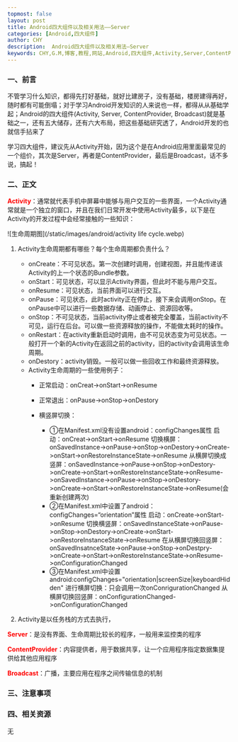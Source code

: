 ```yaml
---
topmost: false
layout: post
title: Android四大组件以及相关用法——Server
categories: [Android,四大组件]
author: CHY
description:  Android四大组件以及相关用法—Server
keywords: CHY,G.M,博客,教程,网站,Android,四大组件,Activity,Server,ContentProvider,Broadcast,BroadcastReceiver
---
```


### 一、前言
不管学习什么知识，都得先打好基础，就好比建房子，没有基础，楼房建得再好，随时都有可能倒塌；对于学习Android开发知识的人来说也一样，都得从从基础学起；Android的四大组件(Activity, Server, ContentProvider, Broadcast)就是基础之一，还有五大储存，还有六大布局，把这些基础研究透了，Android开发的也就信手拈来了

学习四大组件，建议先从Activity开始，因为这个是在Android应用里面最常见的一个组价，其次是Server，再者是ContentProvider，最后是Broadcast，话不多说，搞起！

### 二、正文

<span style="color:red;font-weight:bold">Activity</span>：通常就代表手机中屏幕中能够与用户交互的一些界面，一个Activity通常就是一个独立的窗口，并且在我们日常开发中使用Activity最多，以下是在Activity的开发过程中会经常接触的一些知识：

  ![生命周期图](/static/images/android/activity life cycle.webp)

  1. Activity生命周期都有哪些？每个生命周期都负责什么？

      + onCreate：不可见状态。第一次创建时调用，创建视图，并且能传递该Activity的上一个状态的Bundle参数。
      + onStart：可见状态，可以显示Activity界面，但此时不能与用户交互。
      + onResume：可见状态，当前界面可以进行交互。
      + onPause：可见状态，此时activity正在停止，接下来会调用onStop。在onPause中可以进行一些数据存储、动画停止、资源回收等。
      + onStop：不可见状态，当前activity停止或者被完全覆盖，当前activity不可见，运行在后台。可以做一些资源释放的操作，不能做太耗时的操作。
      + onRestart：在activity重新启动时调用，由不可见状态变为可见状态。一般打开一个新的Activity在返回之前的activity，旧的activity会调用该生命周期。
      + onDestory：activity销毁。一般可以做一些回收工作和最终资源释放。
      + Activity生命周期的一些使用例子：
        - 正常启动：onCreat->onStart->onResume
        - 正常退出：onPause->onStop->onDestory
        - 横竖屏切换：
          
          - ①在Manifest.xml没有设置android：configChanges属性
            启动：onCreat->onStart->onResume
            切换横屏：onSavedInstance->onPause->onStop->onDestory->onCreate->onStart->onRestoreInstanceState->onResume
            从横屏切换成竖屏：onSavedInstance->onPause->onStop->onDestory->onCreate->onStart->onRestoreInstanceState->onResume->onSavedInstance->onPause->onStop->onDestory->onCreate->onStart->onRestoreInstanceState->onResume(会重新创建两次)
          - ②在Manifest.xml中设置了android：configChanges=“orientation”属性
            启动：onCreate->onStart->onResume
            切换横竖屏：onSavedInstanceState->onPause->onStop->onDestory->onCreate->onStart->onRestoreInstanceState->onResume
            在从横屏切换回竖屏：onSavedInsatnceState->onPause->onStop->onDestpry->onCreate->onStart->onRestoreInstanceState->onResume->onConfigurationChanged
          - ③在Manifest.xml中设置android:configChanges="orientation|screenSize|keyboardHidden"
            进行横屏切换：只会调用一次onConrigurationChanged
            从横屏切换回竖屏：onConfigurationChanged->onConfigurationChanged

  1. Activity是以任务栈的方式去执行，

<span style="color:red;font-weight:bold">Server</span>：是没有界面、生命周期比较长的程序，一般用来监控类的程序

<span style="color:red;font-weight:bold">ContentProvider</span>：内容提供者，用于数据共享，让一个应用程序指定数据集提供给其他应用程序

<span style="color:red;font-weight:bold">Broadcast</span>：广播，主要应用在程序之间传输信息的机制

### 三、注意事项

### 四、相关资源
无
